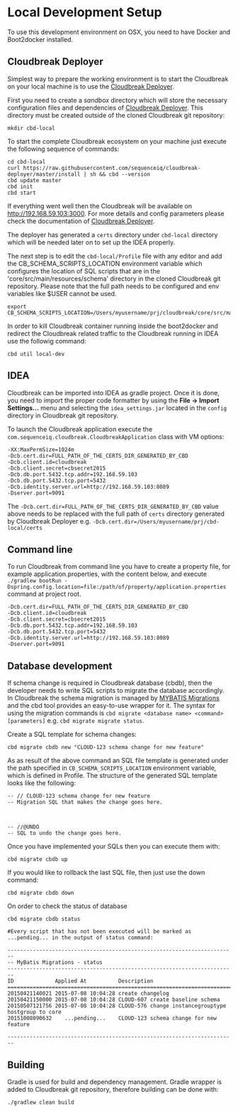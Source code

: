 # Local Development Setup
To use this development environment on OSX, you need to have Docker and Boot2docker installed.

## Cloudbreak Deployer

Simplest way to prepare the working environment is to start the Cloudbreak on your local machine is to use the [Cloudbreak Deployer](https://github.com/sequenceiq/cloudbreak-deployer).

First you need to create a _sandbox_ directory which will store the necessary  configuration files and dependencies of [Cloudbreak Deployer](https://github.com/sequenceiq/cloudbreak-deployer). This directory must be created outside of the cloned Cloudbreak git repository:
```
mkdir cbd-local
```

To start the complete Cloudbreak ecosystem on your machine just execute the following sequence of commands:
```
cd cbd-local
curl https://raw.githubusercontent.com/sequenceiq/cloudbreak-deployer/master/install | sh && cbd --version
cbd update master
cbd init
cbd start
```
If everything went well then the Cloudbreak will be available on http://192.168.59.103:3000. For more details and config parameters please check the documentation of [Cloudbreak Deployer](https://github.com/sequenceiq/cloudbreak-deployer).

The deployer has generated a `certs` directory under `cbd-local` directory which will be needed later on to set up the IDEA properly.

The next step is to edit the `cbd-local/Profile` file with any editor and add the CB_SCHEMA_SCRIPTS_LOCATION environment variable which configures the location of SQL scripts that are in the 'core/src/main/resources/schema' directory in the cloned Cloudbreak git repository. Please note that the full path needs to be configured and env variables like $USER cannot be used.

```
export CB_SCHEMA_SCRIPTS_LOCATION=/Users/myusername/prj/cloudbreak/core/src/main/resources/schema
```

In order to kill Cloudbreak container running inside the boot2docker and redirect the Cloudbreak related traffic to the Cloudbreak running in IDEA use the followig command:

```
cbd util local-dev
```

## IDEA

Cloudbreak can be imported into IDEA as gradle project. Once it is done, you need to import the proper code formatter by using the __File -> Import Settings...__ menu and selecting the `idea_settings.jar` located in the `config` directory in Cloudbreak git repository.

To launch the Cloudbreak application execute the `com.sequenceiq.cloudbreak.CloudbreakApplication` class with VM options:
```
-XX:MaxPermSize=1024m
-Dcb.cert.dir=FULL_PATH_OF_THE_CERTS_DIR_GENERATED_BY_CBD
-Dcb.client.id=cloudbreak
-Dcb.client.secret=cbsecret2015
-Dcb.db.port.5432.tcp.addr=192.168.59.103
-Dcb.db.port.5432.tcp.port=5432
-Dcb.identity.server.url=http://192.168.59.103:8089
-Dserver.port=9091
```

The `-Dcb.cert.dir=FULL_PATH_OF_THE_CERTS_DIR_GENERATED_BY_CBD` value above needs to be replaced with the full path of `certs` directory generated by Cloudbreak Deployer e.g. `-Dcb.cert.dir=/Users/myusername/prj/cbd-local/certs`

## Command line

To run Cloudbreak from command line you have to create a property file, for example application.properties, with the content below, and execute `./gradlew bootRun -Dspring.config.location=file:/path/of/property/application.properties` command at project root.
```
-Dcb.cert.dir=FULL_PATH_OF_THE_CERTS_DIR_GENERATED_BY_CBD
-Dcb.client.id=cloudbreak
-Dcb.client.secret=cbsecret2015
-Dcb.db.port.5432.tcp.addr=192.168.59.103
-Dcb.db.port.5432.tcp.port=5432
-Dcb.identity.server.url=http://192.168.59.103:8089
-Dserver.port=9091
```

## Database development

If schema change is required in Cloudbreak database (cbdb), then the developer needs to write SQL scripts to migrate the database accordingly. In Cloudbreak the schema migration is managed by [MYBATIS Migrations](https://github.com/mybatis/migrations) and the cbd tool provides an easy-to-use wrapper for it. The syntax for using the migration commands is `cbd migrate <database name> <command> [parameters]` e.g. `cbd migrate migrate status`.

Create a SQL template for schema changes:
```
cbd migrate cbdb new "CLOUD-123 schema change for new feature"
```
As as result of the above command an SQL file template is generated under the path specified in `CB_SCHEMA_SCRIPTS_LOCATION` environment variable, which is defined in Profile. The structure of the generated SQL template looks like the following:
```
-- // CLOUD-123 schema change for new feature
-- Migration SQL that makes the change goes here.



-- //@UNDO
-- SQL to undo the change goes here.
```
Once you have implemented your SQLs then you can execute them with:
```
cbd migrate cbdb up
```
If you would like to rollback the last SQL file, then just use the down command:
```
cbd migrate cbdb down
```
On order to check the status of database
```
cbd migrate cbdb status

#Every script that has not been executed will be marked as ...pending... in the output of status command:

------------------------------------------------------------------------
-- MyBatis Migrations - status
------------------------------------------------------------------------
ID             Applied At          Description
================================================================================
20150421140021 2015-07-08 10:04:28 create changelog
20150421150000 2015-07-08 10:04:28 CLOUD-607 create baseline schema
20150507121756 2015-07-08 10:04:28 CLOUD-576 change instancegrouptype hostgroup to core
20151008090632    ...pending...    CLOUD-123 schema change for new feature

------------------------------------------------------------------------
```

## Building

Gradle is used for build and dependency management. Gradle wrapper is added to Cloudbreak git repository, therefore building can be done with:
```
./gradlew clean build
```
